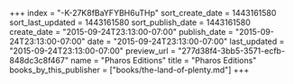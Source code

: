 +++
index = "-K-27K8fBaYFYBH6uTHp"
sort_create_date = 1443161580
sort_last_updated = 1443161580
sort_publish_date = 1443161580
create_date = "2015-09-24T23:13:00-07:00"
publish_date = "2015-09-24T23:13:00-07:00"
date = "2015-09-24T23:13:00-07:00"
last_updated = "2015-09-24T23:13:00-07:00"
preview_url = "277d38f4-3bb5-3571-ecfb-848dc3c8f467"
name = "Pharos Editions"
title = "Pharos Editions"
books_by_this_publisher = ["books/the-land-of-plenty.md"]
+++
